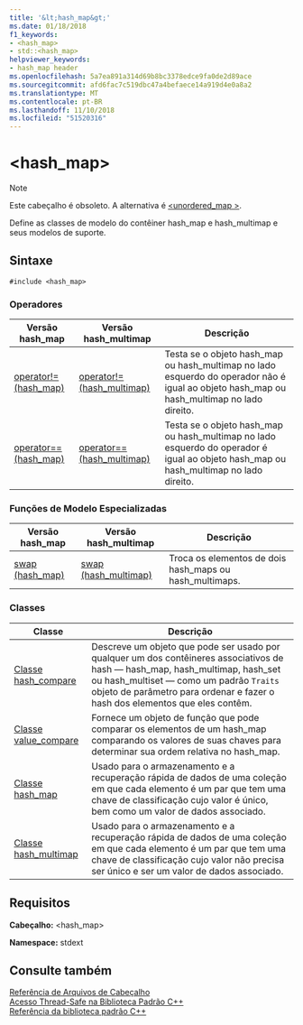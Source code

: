```yaml
---
title: '&lt;hash_map&gt;'
ms.date: 01/18/2018
f1_keywords:
- <hash_map>
- std::<hash_map>
helpviewer_keywords:
- hash_map header
ms.openlocfilehash: 5a7ea891a314d69b8bc3378edce9fa0de2d89ace
ms.sourcegitcommit: afd6fac7c519dbc47a4befaece14a919d4e0a8a2
ms.translationtype: MT
ms.contentlocale: pt-BR
ms.lasthandoff: 11/10/2018
ms.locfileid: "51520316"
---
```

# <a name="lthashmapgt"></a>&lt;hash_map&gt;

> [!NOTE]
> Este cabeçalho é obsoleto. A alternativa é [ \<unordered_map >](unordered-map.md).

Define as classes de modelo do contêiner hash_map e hash_multimap e seus modelos de suporte.

## <a name="syntax"></a>Sintaxe

```
#include <hash_map>
```

### <a name="operators"></a>Operadores

|Versão hash_map|Versão hash_multimap|Descrição|
|-----------------------|----------------------------|-----------------|
|[operator!= (hash_map)](hash-map-operators.md#op_neq)|[operator!=(hash_multimap)](hash-map-operators.md#op_neq_mm)|Testa se o objeto hash_map ou hash_multimap no lado esquerdo do operador não é igual ao objeto hash_map ou hash_multimap no lado direito.|
|[operator== (hash_map)](hash-map-operators.md#op_eq_eq)|[operator== (hash_multimap)](hash-map-operators.md#op_eq_eq_mm)|Testa se o objeto hash_map ou hash_multimap no lado esquerdo do operador é igual ao objeto hash_map ou hash_multimap no lado direito.|

### <a name="specialized-template-functions"></a>Funções de Modelo Especializadas

|Versão hash_map|Versão hash_multimap|Descrição|
|-----------------------|----------------------------|-----------------|
|[swap (hash_map)](hash-map-class.md#swap)|[swap (hash_multimap)](hash-multimap-class.md#swap)|Troca os elementos de dois hash_maps ou hash_multimaps.|

### <a name="classes"></a>Classes

|Classe|Descrição|
|-|-|
|[Classe hash_compare](hash-compare-class.md)|Descreve um objeto que pode ser usado por qualquer um dos contêineres associativos de hash — hash_map, hash_multimap, hash_set ou hash_multiset — como um padrão `Traits` objeto de parâmetro para ordenar e fazer o hash dos elementos que eles contêm.|
|[Classe value_compare](value-compare-class.md)|Fornece um objeto de função que pode comparar os elementos de um hash_map comparando os valores de suas chaves para determinar sua ordem relativa no hash_map.|
|[Classe hash_map](hash-map-class.md)|Usado para o armazenamento e a recuperação rápida de dados de uma coleção em que cada elemento é um par que tem uma chave de classificação cujo valor é único, bem como um valor de dados associado.|
|[Classe hash_multimap](hash-multimap-class.md)|Usado para o armazenamento e a recuperação rápida de dados de uma coleção em que cada elemento é um par que tem uma chave de classificação cujo valor não precisa ser único e ser um valor de dados associado.|

## <a name="requirements"></a>Requisitos

**Cabeçalho:** \<hash_map>

**Namespace:** stdext

## <a name="see-also"></a>Consulte também

[Referência de Arquivos de Cabeçalho](cpp-standard-library-header-files.md)<br/>
[Acesso Thread-Safe na Biblioteca Padrão C++](thread-safety-in-the-cpp-standard-library.md)<br/>
[Referência da biblioteca padrão C++](cpp-standard-library-reference.md)
